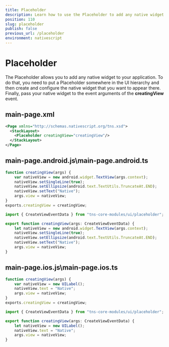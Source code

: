 ```yaml
---
title: Placeholder
description: Learn how to use the Placeholder to add any native widget to the visual tree. The samples show how to set up the Placeholder in the XML and how to define the native widget properly via code-behind.
position: 110
slug: placeholder
publish: false
previous_url: /placeholder
environment: nativescript
---
```


# Placeholder

The Placeholder allows you to add any native widget to your application. To do that, you need to put a Placeholder somewhere in the UI hierarchy and then create and configure the native widget that you want to appear there. Finally, pass your native widget to the event arguments of the **creatingView** event.

## main-page.xml

``` XML
<Page xmlns="http://schemas.nativescript.org/tns.xsd">
  <StackLayout>
    <Placeholder creatingView="creatingView"/>
  </StackLayout>
</Page>
```

## main-page.**android**.js\main-page.**android**.ts

``` JavaScript
function creatingView(args) {
    var nativeView = new android.widget.TextView(args.context);
    nativeView.setSingleLine(true);
    nativeView.setEllipsize(android.text.TextUtils.TruncateAt.END);
    nativeView.setText("Native");
    args.view = nativeView;
}
exports.creatingView = creatingView;
```

``` TypeScript
import { CreateViewEventData } from "tns-core-modules/ui/placeholder";

export function creatingView(args: CreateViewEventData) {
    let nativeView = new android.widget.TextView(args.context);
    nativeView.setSingleLine(true);
    nativeView.setEllipsize(android.text.TextUtils.TruncateAt.END);
    nativeView.setText("Native");
    args.view = nativeView;
}
```

## main-page.**ios**.js\main-page.**ios**.ts

``` JavaScript
function creatingView(args) {
    var nativeView = new UILabel();
    nativeView.text = "Native";
    args.view = nativeView;
}
exports.creatingView = creatingView;
```

``` TypeScript
import { CreateViewEventData } from "tns-core-modules/ui/placeholder";

export function creatingView(args: CreateViewEventData) {
    let nativeView = new UILabel();
    nativeView.text = "Native";
    args.view = nativeView;
}
```
